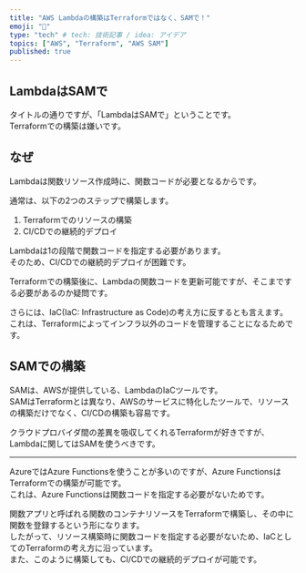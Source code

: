 ```yaml
---
title: "AWS Lambdaの構築はTerraformではなく、SAMで！"
emoji: "🕌"
type: "tech" # tech: 技術記事 / idea: アイデア
topics: ["AWS", "Terraform", "AWS SAM"]
published: true
---
```


## LambdaはSAMで

タイトルの通りですが、「LambdaはSAMで」ということです。  
Terraformでの構築は嫌いです。  

## なぜ

Lambdaは関数リソース作成時に、関数コードが必要となるからです。  

通常は、以下の2つのステップで構築します。  

1. Terraformでのリソースの構築
2. CI/CDでの継続的デプロイ

Lambdaは1の段階で関数コードを指定する必要があります。  
そのため、CI/CDでの継続的デプロイが困難です。  

Terraformでの構築後に、Lambdaの関数コードを更新可能ですが、そこまでする必要があるのか疑問です。  

さらには、IaC(IaC: Infrastructure as Code)の考え方に反するとも言えます。  
これは、Terraformによってインフラ以外のコードを管理することになるためです。  

## SAMでの構築

SAMは、AWSが提供している、LambdaのIaCツールです。  
SAMはTerraformとは異なり、AWSのサービスに特化したツールで、リソースの構築だけでなく、CI/CDの構築も容易です。  

クラウドプロバイダ間の差異を吸収してくれるTerraformが好きですが、Lambdaに関してはSAMを使うべきです。  

---

AzureではAzure Functionsを使うことが多いのですが、Azure FunctionsはTerraformでの構築が可能です。  
これは、Azure Functionsは関数コードを指定する必要がないためです。  

関数アプリと呼ばれる関数のコンテナリソースをTerraformで構築し、その中に関数を登録するという形になります。  
したがって、リソース構築時に関数コードを指定する必要がないため、IaCとしてのTerraformの考え方に沿っています。  
また、このように構築しても、CI/CDでの継続的デプロイが可能です。  

